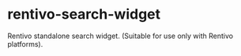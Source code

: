 # rentivo-search-widget
Rentivo standalone search widget. (Suitable for use only with Rentivo platforms). 

